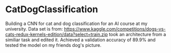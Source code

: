# CatDogClassification
Building a CNN for cat and dog classification for an AI course at my university.
Data set is from: https://www.kaggle.com/competitions/dogs-vs-cats-redux-kernels-edition/data?select=train.zip 
took an architecture from a similiar task and edited it.
Achieved a validation accuracy of 89.9% and tested the model on my friends dog's picture.
